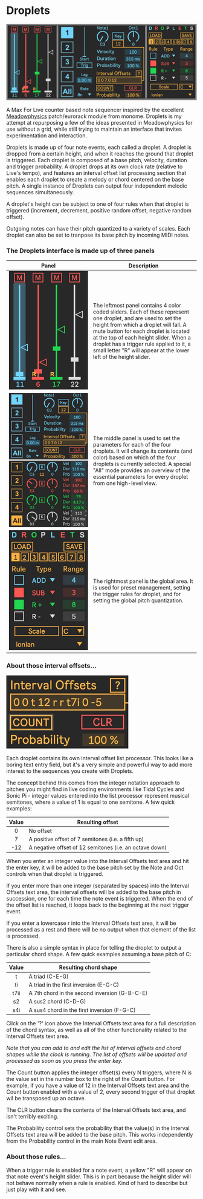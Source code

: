 # Droplets

![Droplets Image](img/Droplets.jpg)

A Max For Live counter based note sequencer inspired by the excellent [Meadowphysics](https://monome.org/docs/meadowphysics/) patch/eurorack module from monome. Droplets is my attempt at repurposing a few of the ideas presented in Meadowphysics for use without a grid, while still trying to maintain an interface that invites experimentation and interaction.

Droplets is made up of four note events, each called a droplet. A droplet is dropped from a certain height, and when it reaches the ground that droplet is triggered. Each droplet is composed of a base pitch, velocity, duration and trigger probability. A droplet drops at its own clock rate (relative to Live's tempo), and features an interval offset list processing section that enables each droplet to create a melody or chord centered on the base pitch. A single instance of Droplets can output four independent melodic sequences simultaneously.

A droplet's height can be subject to one of four rules when that droplet is triggered (increment, decrement, positive random offset, negative random offset).

Outgoing notes can have their pitch quantized to a variety of scales. Each droplet can also be set to tranpose its base pitch by incoming MIDI notes.

### The Droplets interface is made up of three panels

Panel|Description
-----|-----------
![Droplets Image](img/left.jpg) | The leftmost panel contains 4 color coded sliders. Each of these represent one droplet, and are used to set the height from which a droplet will fall. A mute button for each droplet is located at the top of each height slider. When a droplet has a trigger rule applied to it, a small letter "R" will appear at the lower left of the height slider.
![Droplets Image](img/middle.jpg) ![Droplets Image](img/middleAll.jpg)| The middle panel is used to set the parameters for each of the four droplets. It will change its contents (and color) based on which of the four droplets is currently selected. A special "All" mode provides an overview of the essential parameters for every droplet from one high-level view.
![Droplets Image](img/right.jpg) | The rightmost panel is the global area. It is used for preset management, setting the trigger rules for droplet, and for setting the global pitch quantization.

### About those interval offsets...

![Droplets Image](img/intervals.jpg)

Each droplet contains its own interval offset list processor. This looks like a boring text entry field, but it's a very simple and powerful way to add more interest to the sequences you create with Droplets.

The concept behind this comes from the integer notation approach to pitches you might find in live coding environments like Tidal Cycles and Sonic Pi - integer values entered into the list processor represent musical semitones, where a value of 1 is equal to one semitone. A few quick examples:

Value|Resulting offset
:-----:|----------------
0|No offset
7|A positive offset of 7 semitones (i.e. a fifth up)
-12|A negative offset of 12 semitones (i.e. an octave down)

When you enter an integer value into the Interval Offsets text area and hit the enter key, it will be added to the base pitch set by the Note and Oct controls when that droplet is triggered. 

If you enter more than one integer (separated by spaces) into the Interval Offsets text area, the interval offsets will be added to the base pitch in succession, one for each time the note event is triggered. When the end of the offset list is reached, it loops back to the beginning at the next trigger event.

If you enter a lowercase r into the Interval Offsets text area, it will be processed as a rest and there will be no output when that element of the list is processed. 

There is also a simple syntax in place for telling the droplet to output a particular chord shape. A few quick examples assuming a base pitch of C:

Value|Resulting chord shape
:-----:|-------------------
t|A triad (C-E-G)
ti|A triad in the first inversion (E-G-C)
t7ii|A 7th chord in the second inversion (G-B-C-E)
s2|A sus2 chord (C-D-G)
s4i|A sus4 chord in the first inversion (F-G-C)

Click on the '?' icon above the Interval Offsets text area for a full description of the chord syntax, as well as all of the other functionality related to the Interval Offsets text area. 

_Note that you can add to and edit the list of interval offsets and chord shapes while the clock is running. The list of offsets will be updated and processed as soon as you press the enter key._

The Count button applies the integer offset(s) every N triggers, where N is the value set in the number box to the right of the Count button. For example, if you have a value of 12 in the Interval Offsets text area and the Count button enabled with a value of 2, every second trigger of that droplet wil be transposed up an octave.

The CLR button clears the contents of the Interval Offsets text area, and isn't terribly exciting.

The Probability control sets the probability that the value(s) in the Interval Offsets text area will be added to the base pitch. This works independently from the Probability control in the main Note Event edit area.


### About those rules...

When a trigger rule is enabled for a note event, a yellow "R" will appear on that note event's height slider. This is in part because the height slider will not behave normally when a rule is enabled. Kind of hard to describe but just play with it and see. 
